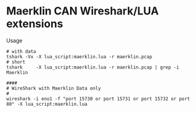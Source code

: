 Maerklin CAN Wireshark/LUA extensions
=====================================

Usage
```
# with data
tshark -Vx -X lua_script:maerklin.lua -r maerklin.pcap
# short
tshark     -X lua_script:maerklin.lua -r maerklin.pcap | grep -i Maerklin

####
# WireShark with Maerklin Data only
# 
wireshark -i eno1 -f "port 15730 or port 15731 or port 15732 or port 80" -X lua_script:maerklin.lua
```
